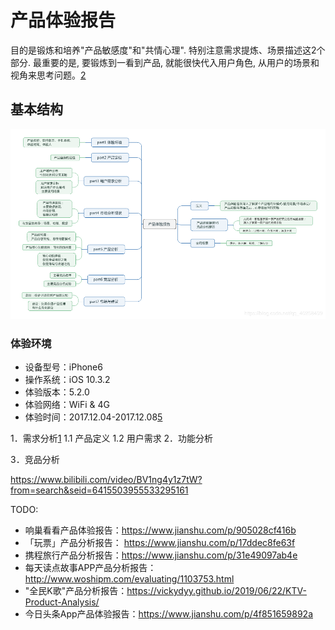 # 产品体验报告

目的是锻炼和培养"产品敏感度"和"共情心理". 特别注意需求提炼、场景描述这2个部分. 最重要的是, 要锻炼到一看到产品, 就能很快代入用户角色, 从用户的场景和视角来思考问题。[2]

## 基本结构

![产品体验报告基本结构[3]](../img/product_experience_mindmap.png)

### 体验环境

- 设备型号：iPhone6
- 操作系统：iOS 10.3.2
- 体验版本：5.2.0
- 体验网络：WiFi & 4G
- 体验时间：2017.12.04-2017.12.08[5]



1．需求分析[1]
1.1 产品定义
1.2 用户需求
2．功能分析

3．竞品分析

https://www.bilibili.com/video/BV1ng4y1z7tW?from=search&seid=6415503955533295161

TODO:

- 响巢看看产品体验报告：https://www.jianshu.com/p/905028cf416b
- 「玩票」产品分析报告： https://www.jianshu.com/p/17ddec8fe63f
- 携程旅行产品分析报告：https://www.jianshu.com/p/31e49097ab4e
- 每天读点故事APP产品分析报告：http://www.woshipm.com/evaluating/1103753.html
- "全民K歌"产品分析报告：https://vickydyy.github.io/2019/06/22/KTV-Product-Analysis/
- 今日头条App产品体验报告：https://www.jianshu.com/p/4f851659892a

[1]: https://www.jianshu.com/p/9fff898ce6bd
[2]: https://www.zhihu.com/people/woyaonuliya/postss
[3]: https://g.yuque.com/zhongguodianxinyanjiuyuan/bgso10/fqs7tp
[4]: https://vickydyy.github.io/2019/06/22/KTV-Product-Analysis/
[5]: https://www.inneed.club/articles/detail/l4e0boyaxq
